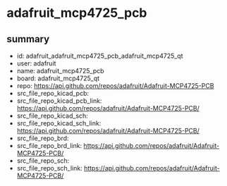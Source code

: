 # adafruit_mcp4725_pcb
 
## summary 
* id: adafruit_adafruit_mcp4725_pcb_adafruit_mcp4725_qt
* user: adafruit
* name: adafruit_mcp4725_pcb
* board: adafruit_mcp4725_qt
* repo: https://api.github.com/repos/adafruit/Adafruit-MCP4725-PCB
* src_file_repo_kicad_pcb: 
* src_file_repo_kicad_pcb_link: https://api.github.com/repos/adafruit/Adafruit-MCP4725-PCB/
* src_file_repo_kicad_sch: 
* src_file_repo_kicad_sch_link: https://api.github.com/repos/adafruit/Adafruit-MCP4725-PCB/
* src_file_repo_brd: 
* src_file_repo_brd_link: https://api.github.com/repos/adafruit/Adafruit-MCP4725-PCB/
* src_file_repo_sch: 
* src_file_repo_sch_link: https://api.github.com/repos/adafruit/Adafruit-MCP4725-PCB/




